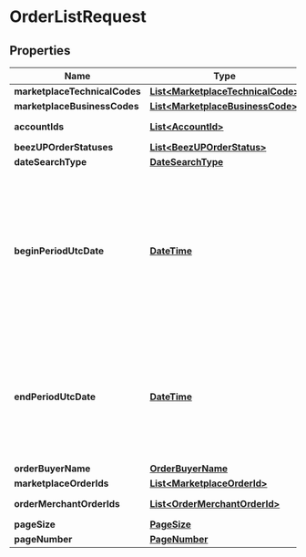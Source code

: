 
# OrderListRequest

## Properties
Name | Type | Description | Notes
------------ | ------------- | ------------- | -------------
**marketplaceTechnicalCodes** | [**List&lt;MarketplaceTechnicalCode&gt;**](MarketplaceTechnicalCode.md) |  |  [optional]
**marketplaceBusinessCodes** | [**List&lt;MarketplaceBusinessCode&gt;**](MarketplaceBusinessCode.md) |  |  [optional]
**accountIds** | [**List&lt;AccountId&gt;**](AccountId.md) | Account id list |  [optional]
**beezUPOrderStatuses** | [**List&lt;BeezUPOrderStatus&gt;**](BeezUPOrderStatus.md) |  |  [optional]
**dateSearchType** | [**DateSearchType**](DateSearchType.md) |  |  [optional]
**beginPeriodUtcDate** | [**DateTime**](DateTime.md) | The begin period you want to make the search. The period MUST not be greater than 30 days. If null, the current date minus 30 days will be used. |  [optional]
**endPeriodUtcDate** | [**DateTime**](DateTime.md) | The end period of you search. The period MUST not be greater than 30 days. If null the current date will be used. |  [optional]
**orderBuyerName** | [**OrderBuyerName**](OrderBuyerName.md) |  |  [optional]
**marketplaceOrderIds** | [**List&lt;MarketplaceOrderId&gt;**](MarketplaceOrderId.md) |  |  [optional]
**orderMerchantOrderIds** | [**List&lt;OrderMerchantOrderId&gt;**](OrderMerchantOrderId.md) | Merchant order id list |  [optional]
**pageSize** | [**PageSize**](PageSize.md) |  |  [optional]
**pageNumber** | [**PageNumber**](PageNumber.md) |  |  [optional]




